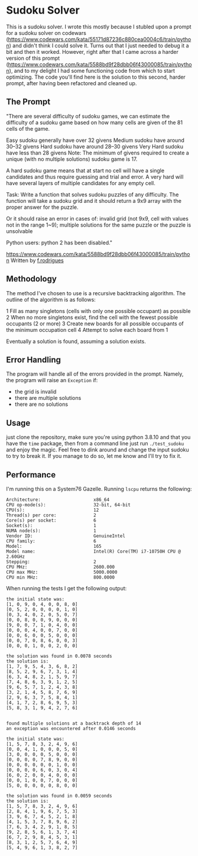 # Sudoku Solver

This is a sudoku solver. I wrote this mostly because I stubled upon a prompt for a sudoku solver on codewars (https://www.codewars.com/kata/55171d87236c880cea0004c6/train/python) and didn't think I could solve it. Turns out that I just needed to debug it a bit and then it worked. However, right after that I came across a harder version of this prompt (https://www.codewars.com/kata/5588bd9f28dbb06f43000085/train/python), and to my delight I had some functioning code from which to start optimizing. The code you'll find here is the solution to this second, harder prompt, after having been refactored and cleaned up.

## The Prompt

"There are several difficulty of sudoku games, we can estimate the difficulty of a sudoku game based on how many cells are given of the 81 cells of the game.

Easy sudoku generally have over 32 givens
Medium sudoku have around 30–32 givens
Hard sudoku have around 28–30 givens
Very Hard sudoku have less than 28 givens
Note: The minimum of givens required to create a unique (with no multiple solutions) sudoku game is 17.

A hard sudoku game means that at start no cell will have a single candidates and thus require guessing and trial and error. A very hard will have several layers of multiple candidates for any empty cell.

Task:
Write a function that solves sudoku puzzles of any difficulty. The function will take a sudoku grid and it should return a 9x9 array with the proper answer for the puzzle.

Or it should raise an error in cases of: invalid grid (not 9x9, cell with values not in the range 1~9); multiple solutions for the same puzzle or the puzzle is unsolvable

Python users: python 2 has been disabled." 

https://www.codewars.com/kata/5588bd9f28dbb06f43000085/train/python
Written by [f.rodrigues](https://www.codewars.com/users/f.rodrigues)

## Methodology

The method I've chosen to use is a recursive backtracking algorithm. The outline of the algorithm is as follows:

1 Fill as many singletons (cells with only one possible occupant) as possible 
2 When no more singletons exist, find the cell with the fewest possible occupants (2 or more)
3 Create new boards for all possible occupants of the minimum occupation cell
4 Attempt to solve each board from 1 

Eventually a solution is found, assuming a solution exists. 

## Error Handling

The program will handle all of the errors provided in the prompt. Namely, the program will raise an `Exception` if:

- the grid is invalid
- there are multiple solutions
- there are no solutions

## Usage

just clone the repository, make sure you're using python 3.8.10 and that you have the `time` package, then from a command line just run
`./test_sudoku`
and enjoy the magic. Feel free to dink around and change the input sudoku to try to break it. If you manage to do so, let me know and I'll try to fix it.

## Performance

I'm running this on a System76 Gazelle. Running `lscpu` returns the following:
```
Architecture:                    x86_64
CPU op-mode(s):                  32-bit, 64-bit
CPU(s):                          12
Thread(s) per core:              2
Core(s) per socket:              6
Socket(s):                       1
NUMA node(s):                    1
Vendor ID:                       GenuineIntel
CPU family:                      6
Model:                           165
Model name:                      Intel(R) Core(TM) i7-10750H CPU @ 2.60GHz
Stepping:                        2
CPU MHz:                         2600.000
CPU max MHz:                     5000.0000
CPU min MHz:                     800.0000
```

When running the tests I get the following output:

```
the initial state was:
[1, 0, 9, 0, 4, 0, 0, 8, 0]
[0, 5, 2, 0, 0, 0, 0, 1, 0]
[0, 3, 4, 0, 2, 0, 5, 0, 7]
[0, 0, 8, 0, 0, 9, 0, 0, 0]
[9, 0, 0, 7, 1, 0, 4, 0, 0]
[0, 0, 0, 4, 0, 0, 7, 0, 0]
[0, 0, 6, 0, 0, 5, 0, 0, 0]
[0, 0, 7, 0, 8, 6, 0, 0, 3]
[0, 0, 0, 1, 0, 0, 2, 0, 0]

the solution was found in 0.0078 seconds
the solution is:
[1, 7, 9, 5, 4, 3, 6, 8, 2]
[8, 5, 2, 9, 6, 7, 3, 1, 4]
[6, 3, 4, 8, 2, 1, 5, 9, 7]
[7, 4, 8, 6, 3, 9, 1, 2, 5]
[9, 6, 5, 7, 1, 2, 4, 3, 8]
[3, 2, 1, 4, 5, 8, 7, 6, 9]
[2, 9, 6, 3, 7, 5, 8, 4, 1]
[4, 1, 7, 2, 8, 6, 9, 5, 3]
[5, 8, 3, 1, 9, 4, 2, 7, 6]


found multiple solutions at a backtrack depth of 14
an exception was encountered after 0.0146 seconds

the initial state was:
[1, 5, 7, 8, 3, 2, 4, 9, 6]
[0, 0, 4, 1, 0, 0, 0, 5, 0]
[3, 0, 0, 0, 0, 5, 0, 0, 0]
[0, 0, 0, 0, 7, 8, 9, 0, 0]
[0, 0, 0, 0, 0, 0, 1, 0, 0]
[0, 0, 0, 0, 6, 0, 3, 0, 4]
[6, 0, 2, 0, 0, 4, 0, 0, 0]
[0, 0, 1, 0, 0, 7, 0, 0, 0]
[5, 0, 0, 0, 0, 0, 8, 0, 0]

the solution was found in 0.0059 seconds
the solution is:
[1, 5, 7, 8, 3, 2, 4, 9, 6]
[2, 8, 4, 1, 9, 6, 7, 5, 3]
[3, 9, 6, 7, 4, 5, 2, 1, 8]
[4, 1, 5, 3, 7, 8, 9, 6, 2]
[7, 6, 3, 4, 2, 9, 1, 8, 5]
[9, 2, 8, 5, 6, 1, 3, 7, 4]
[6, 7, 2, 9, 8, 4, 5, 3, 1]
[8, 3, 1, 2, 5, 7, 6, 4, 9]
[5, 4, 9, 6, 1, 3, 8, 2, 7]
```
